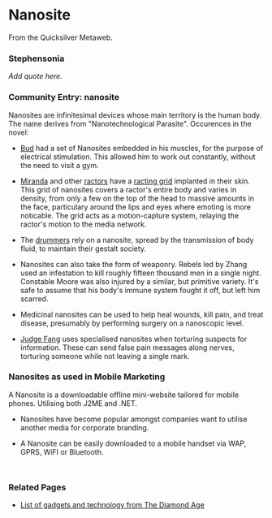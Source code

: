 
# Nanosite

From the Quicksilver Metaweb.


### Stephensonia


*Add quote here.*

### Community Entry: nanosite


Nanosites are infinitesimal devices whose main territory is the human body. The name derives from "Nanotechnological Parasite". Occurences in the novel:

* [Bud](/bud) had a set of Nanosites embedded in his muscles, for the purpose of electrical stimulation. This allowed him to work out constantly, without the need to visit a gym.


* [Miranda](/miranda) and other [ractors](/ractor) have a [racting grid](/racting-grid) implanted in their skin. This grid of nanosites covers a ractor's entire body and varies in density, from only a few on the top of the head to massive amounts in the face, particulary around the lips and eyes where emoting is more noticable. The grid acts as a motion-capture system, relaying the ractor's motion to the media network.


* The [drummers](/drummers) rely on a nanosite, spread by the transmission of body fluid, to maintain their gestalt society.


* Nanosites can also take the form of weaponry. Rebels led by Zhang used an infestation to kill roughly fifteen thousand men in a single night. Constable Moore was also injured by a similar, but primitive variety. It's safe to assume that his body's immune system fought it off, but left him scarred.


* Medicinal nanosites can be used to help heal wounds, kill pain, and treat disease, presumably by performing surgery on a nanoscopic level.


* [Judge Fang](/judge-fang) uses specialised nanosites when torturing suspects for information. These can send false pain messages along nerves, torturing someone while not leaving a single mark.


### Nanosites as used in Mobile Marketing



A Nanosite is a downloadable offline mini-website tailored for mobile phones. Utilising both J2ME and .NET.

* Nanosites have become popular amongst companies want to utilise another media for corporate branding.


* A Nanosite can be easily downloaded to a mobile handset via WAP, GPRS, WiFI or Bluetooth.


```
 

```
### Related Pages


* [List of gadgets and technology from The Diamond Age](/list-of-gadgets-and-technology-from-the-diamond-age)
